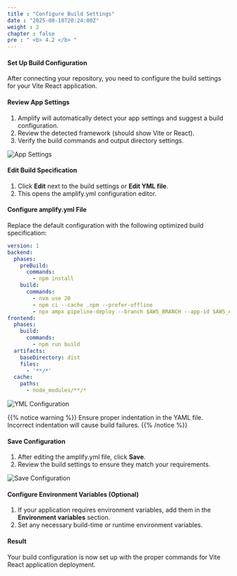```yaml
---
title : "Configure Build Settings"
date : "2025-08-10T20:24:00Z"
weight : 2
chapter : false
pre : " <b> 4.2 </b> "
---
```


#### Set Up Build Configuration

After connecting your repository, you need to configure the build settings for your Vite React application.

#### Review App Settings

1. Amplify will automatically detect your app settings and suggest a build configuration.
2. Review the detected framework (should show Vite or React).
3. Verify the build commands and output directory settings.

![App Settings](/images/4/4-4.png?featherlight=false&width=90pc)

#### Edit Build Specification

1. Click **Edit** next to the build settings or **Edit YML file**.
2. This opens the amplify.yml configuration editor.

#### Configure amplify.yml File

Replace the default configuration with the following optimized build specification:

```yml
version: 1
backend:
  phases:
    preBuild:
      commands:
        - npm install
    build:
      commands:
        - nvm use 20
        - npm ci --cache .npm --prefer-offline
        - npx ampx pipeline-deploy --branch $AWS_BRANCH --app-id $AWS_APP_ID
frontend:
  phases:
    build:
      commands:
        - npm run build
  artifacts:
    baseDirectory: dist
    files:
      - '**/*'
  cache:
    paths:
      - node_modules/**/*
```

![YML Configuration](/images/4/4-5.png?featherlight=false&width=90pc)

{{% notice warning %}}
Ensure proper indentation in the YAML file. Incorrect indentation will cause build failures.
{{% /notice %}}

#### Save Configuration

1. After editing the amplify.yml file, click **Save**.
2. Review the build settings to ensure they match your requirements.

![Save Configuration](/images/4/4-6.png?featherlight=false&width=90pc)

#### Configure Environment Variables (Optional)

1. If your application requires environment variables, add them in the **Environment variables** section.
2. Set any necessary build-time or runtime environment variables.

#### Result

Your build configuration is now set up with the proper commands for Vite React application deployment.
